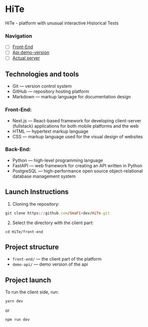 # HiTe
HiTe - platform with unusual interactive Historical Tests

### Navigation

- [ ] [Front-End](front-end)
- [ ] [Api demo-version](demo-api)
- [ ] [Actual server](server_beta)

## Technologies and tools
- Git — version control system
- GitHub — repository hosting platform
- Markdown — markup language for documentation design

### Front-End:
  - Next.js — React-based framework for developing client-server (fullstack) applications for both mobile platforms and the web
  - HTML — hypertext markup language
  - CSS — markup language used for the visual design of websites

### Back-End:
- Python — high-level programming language
- FastAPI — web framework for creating an API written in Python
- PostgreSQL — high-performance open source object-relational database management system

## Launch Instructions
1. Cloning the repository:
  ```rb
  git clone https://github.com/SmaF1-dev/HiTe.git
  ```
2. Select the directory with the client part:
  ```
  cd HiTe/front-end
  ```
## Project structure
- `front-end/` — the client part of the platform
- `demo-api/` — demo version of the api

## Project launch
To run the client side, run:
   ```
   yarn dev
   ```
or
   ```
   npm run dev
   ```
